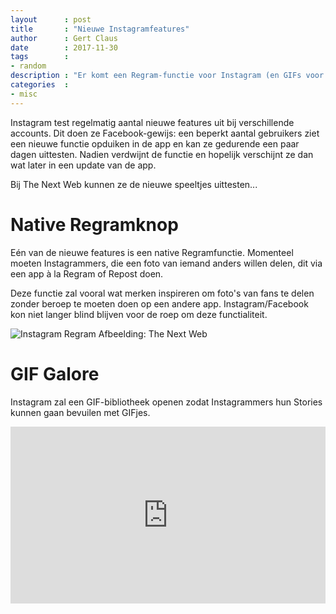 ```yaml
---
layout      : post
title       : "Nieuwe Instagramfeatures"
author      : Gert Claus
date        : 2017-11-30
tags        :
- random
description : "Er komt een Regram-functie voor Instagram (en GIFs voor Stories)!"
categories  :
- misc
---
```


Instagram test regelmatig aantal nieuwe features uit bij verschillende accounts. Dit doen ze Facebook-gewijs: een beperkt aantal gebruikers ziet een nieuwe functie opduiken in de app en kan ze gedurende een paar dagen uittesten. Nadien verdwijnt de functie en hopelijk verschijnt ze dan wat later in een update van de app.

Bij The Next Web kunnen ze de nieuwe speeltjes uittesten...

# Native Regramknop

Eén van de nieuwe features is een native Regramfunctie. Momenteel moeten Instagrammers, die een foto van iemand anders willen delen, dit via een app à la Regram of Repost doen. 

Deze functie zal vooral wat merken inspireren om foto's van fans te delen zonder beroep te moeten doen op een andere app. Instagram/Facebook kon niet langer blind blijven voor de roep om deze functialiteit.

![Instagram Regram](https://cdn0.tnwcdn.com/wp-content/blogs.dir/1/files/2017/11/regram-button.png)
Afbeelding: The Next Web

    
# GIF Galore

Instagram zal een GIF-bibliotheek openen zodat Instagrammers hun Stories kunnen gaan bevuilen met GIFjes. 

<style>.embed-container { position: relative; padding-bottom: 56.25%; height: 0; overflow: hidden; max-width: 100%; } .embed-container iframe, .embed-container object, .embed-container embed { position: absolute; top: 0; left: 0; width: 100%; height: 100%; }</style><div class='embed-container'><iframe src='https://www.youtube.com/embed/RB0TI0KsLxo' frameborder='0' allowfullscreen></iframe></div>